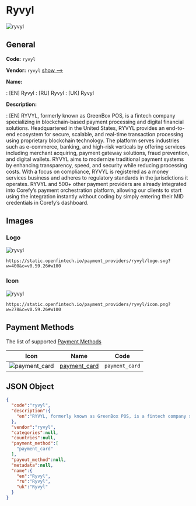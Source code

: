 
# Ryvyl 
![ryvyl](https://static.openfintech.io/payment_providers/ryvyl/logo.svg?w=400&c=v0.59.26#w100)  

## General 
 
**Code:** `ryvyl` 
 
**Vendor:** `ryvyl` [show -->](/vendors/ryvyl/) 
 
**Name:** 
 
:	[EN] Ryvyl 
:	[RU] Ryvyl 
:	[UK] Ryvyl 
 
**Description:** 
 
: [EN] RYVYL, formerly known as GreenBox POS, is a fintech company specializing in blockchain-based payment processing and digital financial solutions. Headquartered in the United States, RYVYL provides an end-to-end ecosystem for secure, scalable, and real-time transaction processing using proprietary blockchain technology. The platform serves industries such as e-commerce, banking, and high-risk verticals by offering services including merchant acquiring, payment gateway solutions, fraud prevention, and digital wallets. RYVYL aims to modernize traditional payment systems by enhancing transparency, speed, and security while reducing processing costs. With a focus on compliance, RYVYL is registered as a money services business and adheres to regulatory standards in the jurisdictions it operates. RYVYL and 500+ other payment providers are already integrated into Corefy’s payment orchestration platform, allowing our clients to start using the integration instantly without coding by simply entering their MID credentials in Corefy’s dashboard. 
 

## Images 

### Logo 
 
![ryvyl](https://static.openfintech.io/payment_providers/ryvyl/logo.svg?w=400&c=v0.59.26#w100)  

```
https://static.openfintech.io/payment_providers/ryvyl/logo.svg?w=400&c=v0.59.26#w100
```  

### Icon 
 
![ryvyl](https://static.openfintech.io/payment_providers/ryvyl/icon.png?w=278&c=v0.59.26#w100)  

```
https://static.openfintech.io/payment_providers/ryvyl/icon.png?w=278&c=v0.59.26#w100
```  

## Payment Methods 
 
The list of supported [Payment Methods](/payment-methods/) 

|Icon|Name|Code| 
|:---:|:---:|:---:| 
|![payment_card](https://static.openfintech.io/payment_methods/payment_card/icon.svg?w=278&c=v0.59.26#w100) |[payment_card](/payment-methods/payment_card/)|`payment_card`| 
 

## JSON Object 

```json
{
  "code":"ryvyl",
  "description":{
    "en":"RYVYL, formerly known as GreenBox POS, is a fintech company specializing in blockchain-based payment processing and digital financial solutions. Headquartered in the United States, RYVYL provides an end-to-end ecosystem for secure, scalable, and real-time transaction processing using proprietary blockchain technology. The platform serves industries such as e-commerce, banking, and high-risk verticals by offering services including merchant acquiring, payment gateway solutions, fraud prevention, and digital wallets. RYVYL aims to modernize traditional payment systems by enhancing transparency, speed, and security while reducing processing costs. With a focus on compliance, RYVYL is registered as a money services business and adheres to regulatory standards in the jurisdictions it operates. RYVYL and 500+ other payment providers are already integrated into Corefy\u2019s payment orchestration platform, allowing our clients to start using the integration instantly without coding by simply entering their MID credentials in Corefy\u2019s dashboard."
  },
  "vendor":"ryvyl",
  "categories":null,
  "countries":null,
  "payment_method":[
    "payment_card"
  ],
  "payout_method":null,
  "metadata":null,
  "name":{
    "en":"Ryvyl",
    "ru":"Ryvyl",
    "uk":"Ryvyl"
  }
}
```  
